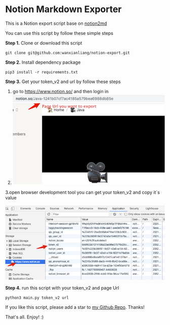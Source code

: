 # Notion Markdown Exporter

This is a Notion export script base on [notion2md](https://github.com/echo724/notion2md)

You can use this script by follow these simple steps

**Step 1.**  Clone or download this script

```shell
git clone git@github.com:wanxianliang/notion-export.git
```

**Step 2.** Install  dependency package

```shell
pip3 install -r requirements.txt
```

**Step 3.**  Get your token_v2 and url by follow these  steps

1. go to https://www.notion.so/ and then login in
2. ![image-20201213104822053](./images/image-url.png)

3.open browser development tool you can get your token_v2 and copy it`s value

![image-20201213105143925](./images/image-token_v2.png)



**Step 4.** run this script with your token_v2 and page Url

```shell
python3 main.py token_v2 url
```



If you like this script, please add a star to [my Github Repo](https://github.com/wanxianliang/notion-export). Thanks!

That's all. Enjoy! :)